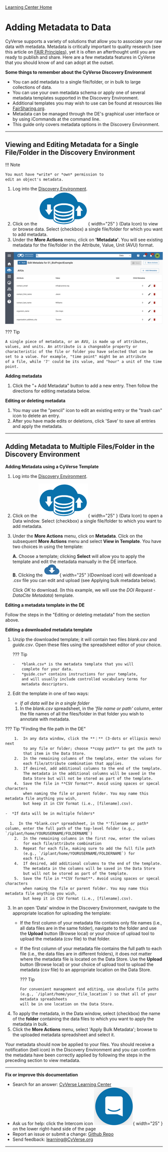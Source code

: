 [Learning Center Home](http://learning.cyverse.org/)

# Adding Metadata to Data

CyVerse supports a variety of solutions that allow you to
associate your raw data with metadata. Metadata is critically
important to quality research (see this article on [FAIR Principles](https://www.nature.com/articles/sdata201618)), yet it is often
an afterthought until you are ready to publish and share. Here
are a few metadata features in CyVerse that you should know of and can adopt at the
outset.

**Some things to remember about the CyVerse Discovery Environment**

-   You can add metadata to a single file/folder, or in bulk to large
    collections of data. 
-   You can use your own metadata schema or apply one of several metadata templates supported in the Discovery Environment.
-   Additional templates you may wish to use can be found at resources like [FairSharing.org](ttps://fairsharing.org/).
-   Metadata can be managed through the DE's graphical user interface or by using iCommands at the command line. 
-   This guide only covers metadata options in the Discovery Environment.

------------------------------------------------------------------------

## Viewing and Editing Metadata for a Single File/Folder in the Discovery Environment

!!! Note

    You must have *write* or *own* permission to
    edit an object's metadata.

1.  Log into the [Discovery Environment](https://de.cyverse.org/de/).
2. Click on the ![Data_Icon](../assets/de/menu_items/dataIcon.png){ width="25" }  (Data Icon) to view or browse data. Select (checkbox) a single file/folder for which you want to add metadata.
3. Under the **More Actions** menu, click on **'Metadata'**. You will see existing metadata for the file/folder in the Attribute, Value, Unit (AVU) format.

![edit_view_metadta](../assets/ds/edit_view_metadata.png)

 ??? Tip

    A single piece of metadata, or an AVU, is made up of attributes,
    values, and units. An attribute is a changeable property or
    characteristic of the file or folder you have selected that can be
    set to a value. For example, "time point" might be an attribute
    of a file, while '7' could be its value, and "hour" a unit of the time point.

**Adding metadata**

1.  Click the "+ Add Metadata" button to add a new entry. Then follow
    the directions for editing metadata below.

**Editing or deleting metadata**

1.  You may use the "pencil" icon to edit an existing entry or the
    "trash can" icon to delete an entry.
2.  After you have made edits or deletions, click 'Save' to save all entries and apply the metadata.

------------------------------------------------------------------------

## Adding Metadata to Multiple Files/Folder in the Discovery Environment

**Adding Metadata using a CyVerse Template**

1.  Log into the [Discovery Environment](https://de.cyverse.org/de/).

2.  Click on the ![Data_Icon](../assets/de/menu_items/dataIcon.png){ width="25" } (Data Icon) to open a Data window. Select (checkbox) a single file/folder to which you want to add metadata.

3.  Under the **More Actions** menu, click on **Metadata**. Click on
    the subsequent **More Actions** menu and select **View in
    Template**. You have two choices in using the template:

     **A.** Choose a template; clicking **Select** will allow you to apply the template and edit the metadata manually in the DE interface. <br>
     **B.** Clicking the ![Download_Icon](../assets/ds/download_icon_OLD.png){ width="25" }(Download icon) will download a .csv file you can edit and upload (see Applying bulk metadata below).

    Click *OK* to download. (In this example, we will use
    the *DOI Request - DataCite Metadata*) template.

**Editing a metadata template in the DE**

Follow the steps in the "Editing or deleting metadata" from the section above.

**Editing a downloaded metadata template**

1.  Unzip the downloaded template; it will contain two files
    *blank.csv* and *guide.csv*. Open these
    files using the spreadsheet editor of your choice.

    ??? Tip

        -   *blank.csv* is the metadata template that you will
            complete for your data.
        -   *guide.csv* contains instructions for your template,
            and will usually include controlled vocabulary terms for
            metadata descriptors.

2.  Edit the template in one of two ways:

    -   *If all data will be in a single folder*

       1.  In the *blank.csv* spreadsheet, in the *'file name or path'* column, enter the file names of all the files/folder in that folder you wish to annotate with metadata.
        
   ??? Tip "Finding the file path in the DE"

        1.  In any data window, click the **⋮** (3-dots or ellipsis menu) next
            to any file or folder; choose **copy path** to get the path to
            that item in the Data Store.
        2.  In the remaining columns of the template, enter the values for
            each file/attribute combination that applies.
        3.  If desired, add additional columns to the end of the template.
            The metadata in the additional columns will be saved in the
            Data Store but will not be stored as part of the template.
        4.  Save the file in **CSV format**. Avoid using spaces or specal characters
            when naming the file or parent folder. You may name this metadata file anything you wish,
            but keep it in CSV format (i.e., [filename].csv).

    -  *If data will be in multiple folders*

      1.  In the *blank.csv* spreadsheet, in the *'filename or path* column, enter the full path of the top-level folder (e.g., `/iplant/home/YOURUSERNAME/FOLDERNAME`) 
        2.  In the remaining columns in the first row, enter the values
            for each file/attribute combination
        3.  Repeat for each file, making sure to add the full file path
            (e.g., `/iplant/home/YOURUSERNAME/FOLDERNAME`) for
            each file.
        4.  If desired, add additional columns to the end of the template.
            The metadata in the columns will be saved in the Data Store
            but will not be stored as part of the template.
        5.  Save the file in **CSV format**. Avoid using spaces or specal characters
            when naming the file or parent folder. You may name this metadata file anything you wish,
            but keep it in CSV format (i.e., [filename].csv).

3.  In an open 'Data' window in the Discovery Environment, navigate to the
    appropriate location for uploading the template:
    -   If the first column of your metadata file contains only file
        names (i.e., all data files are in the same folder), navigate
        to the folder and use the **Upload** button (Browse local) or
        your choice of upload tool to upload the metadata (csv file) to
        that folder.

    -   If the first column of your metadata file contains the full path
        to each file (i.e., the data files are in different folders),
        it does not matter where the metadata file is located on the
        Data Store. Use the **Upload** button (Browse local) or your
        choice of upload tool to upload the metadata (csv file) to an
        appropriate location on the Data Store.

        ??? Tip
        
            For convenient management and editing, use absolute file paths
            (e.g., `/iplant/home/your_file_location`) so that all of your metadata spreadsheets 
            will be in one location on the Data Store.
        
4.  To apply the metadata, in the Data window, select (checkbox) the
    name of the **folder** containing the data files to which you want
    to apply the metadata in bulk.
5.  Click the **More Actions** menu, select 'Apply Bulk Metadata';
    browse to the uploaded metadata spreadsheet and select it.

Your metadata should now be applied to your files. You should receive a
notification (bell icon) in the Discovery Environment and you can confirm the
metadata have been correctly applied by following the steps in the
preceding section to view metadata.

------------------------------------------------------------------------

**Fix or improve this documentation**

-   Search for an answer: [CyVerse Learning Center](https://cyverse-learning-materials.github.io/learning-materials-home)
-   Ask us for help: click the Intercom icon ![Intercom](../assets/intercom.png){ width="25" } on the lower right-hand side of the page
-   Report an issue or submit a change: [Github Repo](https://github.com/CyVerse-learning-materials/data_store_guide)
-   Send feedback: [learning@CyVerse.org](learning@CyVerse.org)

------------------------------------------------------------------------
